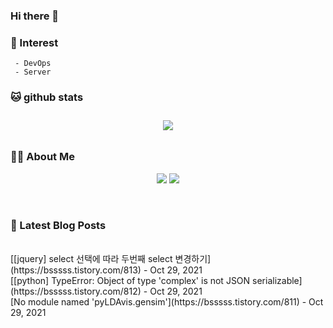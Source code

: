 
### Hi there 👋   

### 📖   Interest   
     - DevOps   
     - Server  

###  🐱 github stats  

<div id="main" align="center">
    <img src="https://github-readme-stats.vercel.app/api?username=qpyu66&hide=stars,contribs&count_private=true&show_icons=true"
        style="height: auto; margin-left: 20px; margin-right: 20px; padding: 10px;"/>
</div>

###  💁‍♀️ About Me  
<p align="center">
    <a href="https://bsssss.tistory.com/"><img src="https://img.shields.io/badge/Blog-FF5722?style=flat-square&logo=Blogger&logoColor=white"/></a>
    <a href="mailto:qpyu66@gmail.com"><img src="https://img.shields.io/badge/Gmail-d14836?style=flat-square&logo=Gmail&logoColor=white&link=qpyu66@gmail.com"/></a>
</p>

<br>

### 📕 Latest Blog Posts   
<br>
[[jquery] select 선택에 따라 두번째 select 변경하기](https://bsssss.tistory.com/813) - Oct 29, 2021<br>
[[python] TypeError: Object of type 'complex' is not JSON serializable](https://bsssss.tistory.com/812) - Oct 29, 2021<br>
[No module named 'pyLDAvis.gensim'​](https://bsssss.tistory.com/811) - Oct 29, 2021<br>
